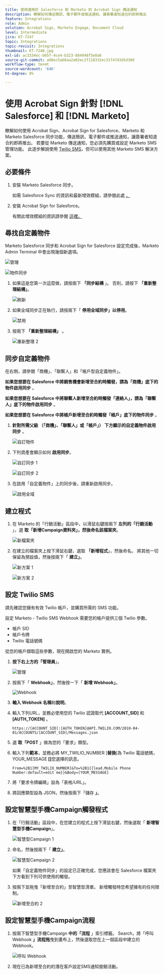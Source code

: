 ```yaml
---
title: 使用適用於 Salesforce 和 Marketo 的 Acrobat Sign 傳送通知
description: 瞭解如何傳送簡訊、電子郵件或推送通知，讓簽署者知道合約即將推出
feature: Integrations
role: Admin
solution: Acrobat Sign, Marketo Engage, Document Cloud
level: Intermediate
jira: KT-7247
topic: Integrations
topic-revisit: Integrations
thumbnail: KT-7248.jpg
exl-id: ac3334ec-b65f-4ce4-b323-884948f5e0a6
source-git-commit: a88ec5a68aa2a02ec2f118332ec31f47d3d5d300
workflow-type: tm+mt
source-wordcount: '646'
ht-degree: 0%

---
```


# 使用 Acrobat Sign 針對 [!DNL Salesforce] 和 [!DNL Marketo]

瞭解如何使用 Acrobat Sign、Acrobat Sign for Salesforce、Marketo 和 Marketo Salesforce 同步功能，傳送簡訊、電子郵件或推送通知，讓簽署者知道合約即將推出。 若要從 Marketo 傳送通知，您必須先購買或設定 Marketo SMS 管理功能。 此逐步解說使用 [Twilio SMS](https://launchpoint.marketo.com/twilio/twilio-sms-for-marketo/)，但可以使用其他 Marketo SMS 解決方案。

## 必要條件

1. 安裝 Marketo Salesforce 同步。

   如需 Salesforce Sync 的資訊和最新增效模組，請參閱此處 [。](https://experienceleague.adobe.com/docs/marketo/using/product-docs/crm-sync/salesforce-sync/understanding-the-salesforce-sync.html?lang=zh-Hant)

1. 安裝 Acrobat Sign for Salesforce。

   有關此增效模組的資訊請參閱 [這裡。](https://helpx.adobe.com/ca/sign/using/salesforce-integration-installation-guide.html)

## 尋找自定義物件

Marketo Salesforce 同步和 Acrobat Sign for Salesforce 設定完成後，Marketo Admin Terminal 中會出現幾個新選項。

![管理](assets/adminTab.png)

![物件同步](assets/salesforceAdmin.png)

1. 如果這是您第一次這麼做，請按兩下 **「同步結構** 」。 否則，請按下 **「重新整理結構」**。

   ![刷新](assets/refreshSchema1.png)

1. 如果全域同步正在執行，請按兩下「 **停用全域同步」以停用**。

   ![禁用](assets/disableGlobal.png)

1. 按兩下 **「重新整理結構」** 。

   ![重新整理 2](assets/refreshSchema2.png)

## 同步自定義物件

在右側，請參閱「商機」、「聯繫人」和「帳戶型自定義物件」。

**如果您想要在 Salesforce 中將銷售機會新增至合約時觸發，請為「商機」底下的物件啟用同步** 。

**如果您想要在 Salesforce 中將聯繫人新增至合約時觸發「連絡人」，請為「聯繫人」底下的物件啟用同步** 。

**如果您想要在 Salesforce 中將帳戶新增至合約時觸發「帳戶」底下的物件同步** 。

1. **針對所需父級 （「商機」、「聯繫人」或「帳戶」） 下方顯示的自定義物件啟用同步** 。

   ![自訂物件](assets/customObjects.png)

1. 下列資產會顯示如何 **啟用同步**。

   ![自訂同步 1](assets/customObjectSync1.png)

   ![自訂同步 2](assets/customObjectSync2.png)

1. 在啟用「自定義物件」上的同步後，請重新啟用同步。

   ![啟用全域](assets/enableGlobal.png)

## 建立程式

1. 在 Marketo 的「行銷活動」區段中，以滑鼠右鍵按兩下 **左列的「行銷活動** 」，選 **取「新增Campaign資料夾」，然後命名該檔案夾**。

   ![新檔案夾](assets/newFolder.png)

1. 在建立的檔案夾上按下滑鼠右鍵，選取 **「新增程式**」，然後命名。 將其他一切保留為預設值，然後按兩下「 **建立」**。

   ![新方案 1](assets/newProgram1.png)

   ![新方案 2](assets/newProgram2.png)

## 設定 Twilio SMS

請先確認您擁有有效 Twilio 帳戶，並購買所需的 SMS 功能。

設定 Marketo - Twilio SMS Webhook 需要您的帳戶提供三個 Twilio 參數。

- 帳戶 SID
- 帳戶令牌
- Twilio 電話號碼

從您的帳戶擷取這些參數，現在開啟您的 Marketo 實例。

1. **按下右上方的「管理員**」。

   ![管理](assets/adminTab.png)

1. 按兩下「 **Webhook」**，然後按一下「 **新增 Webhook」**。

   ![Webhook](assets/webhooks.png)

1. **輸入 Webhook 名稱**&#x200B;和&#x200B;**說明**。

1. 輸入下列URL，並務必使用您的 Twilio 認證取代 **[ACCOUNT_SID]** 和 **[AUTH_TOKEN]** 。

   ```
   https://[ACCOUNT_SID]:[AUTH_TOKEN]@API.TWILIO.COM/2010-04-01/ACCOUNTS/[ACCOUNT_SID]/Messages.json
   ```

1. 選 **取「POST** 」做為您的「要求」類型。

1. 輸入下列&#x200B;**範本**，並務必將 MY_TWILIO_NUMBER &rbrack;**替換**&lbrack;&#x200B;為 Twilio 電話號碼，YOUR_MESSAGE **[]**&#x200B;您選擇的訊息。

   ```
   From=%2B1[MY_TWILIO_NUMBER]&To=%2B1{{lead.Mobile Phone Number:default=edit me}}&Body=[YOUR_MESSAGE]
   ```

1. 將「要求令牌編碼」設為「表格/URL」。

1. 將回應類型設為 JSON，然後按兩下「儲存 **」**。

## 設定智慧型手機Campaign觸發程式

1. 在「行銷活動」區段中，在您建立的程式上按下滑鼠右鍵，然後選取「 **新增智慧型手機Campaign**」。

   ![智慧型Campaign 1](assets/smartCampaign1.png)

1. 命名，然後按兩下「 **建立」**。

   ![智慧型Campaign 2](assets/smartCampaign3.png)

   如果「自定義物件同步」的設定已正確完成，您應該會在 Salesforce 檔案夾下方看到下列可供使用的觸發。

1. 按兩下並拖曳「新增至合約」至智慧型清單。 新增觸發時您希望擁有的任何限制。

   ![新增至合約 2](assets/addedToAgreement2.png)

## 設定智慧型手機Campaign流程

1. 按兩下智慧型手機Campaign **中的「流程** 」索引標籤。 Search，將「呼叫 Webhook **」流程拖**&#x200B;曳到畫布上，然後選取您在上一個區段中建立的 Webhook。

   ![呼叫 Webhook](assets/callWebhook.png)

1. 現在已為新增至合約的潛在客戶設定SMS通知營銷活動。
